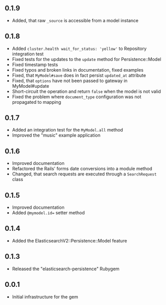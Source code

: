 ## 0.1.9

* Added, that raw `_source` is accessible from a model instance

## 0.1.8

* Added `cluster.health wait_for_status: 'yellow'` to Repository integration test
* Fixed tests for the updates to the `update` method for Persistence::Model
* Fixed timestamp tests
* Fixed typos and broken links in documentation, fixed examples
* Fixed, that `MyModel#save` does in fact persist `updated_at` attribute
* Fixed, that `options` have not been passed to gateway in MyModel#update
* Short-circuit the operation and return `false` when the model is not valid
* Fixed the problem where `document_type` configuration was not propagated to mapping


## 0.1.7

* Added an integration test for the `MyModel.all` method
* Improved the "music" example application

## 0.1.6

* Improved documentation
* Refactored the Rails' forms date conversions into a module method
* Changed, that search requests are executed through a `SearchRequest` class

## 0.1.5

* Improved documentation
* Added `@mymodel.id=` setter method

## 0.1.4

* Added the ElasticsearchV2::Persistence::Model feature

## 0.1.3

* Released the "elasticsearch-persistence" Rubygem

## 0.0.1

* Initial infrastructure for the gem
